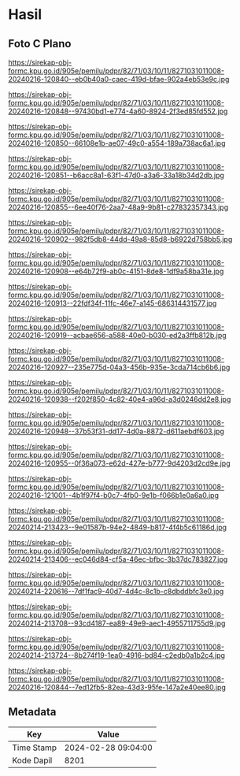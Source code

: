 # Hasil

## Foto C Plano

https://sirekap-obj-formc.kpu.go.id/905e/pemilu/pdpr/82/71/03/10/11/8271031011008-20240216-120840--eb0b40a0-caec-419d-bfae-902a4eb53e9c.jpg

https://sirekap-obj-formc.kpu.go.id/905e/pemilu/pdpr/82/71/03/10/11/8271031011008-20240216-120848--97430bd1-e774-4a60-8924-2f3ed85fd552.jpg

https://sirekap-obj-formc.kpu.go.id/905e/pemilu/pdpr/82/71/03/10/11/8271031011008-20240216-120850--66108e1b-ae07-49c0-a554-189a738ac6a1.jpg

https://sirekap-obj-formc.kpu.go.id/905e/pemilu/pdpr/82/71/03/10/11/8271031011008-20240216-120851--b6acc8a1-63f1-47d0-a3a6-33a18b34d2db.jpg

https://sirekap-obj-formc.kpu.go.id/905e/pemilu/pdpr/82/71/03/10/11/8271031011008-20240216-120855--6ee40f76-2aa7-48a9-9b81-c27832357343.jpg

https://sirekap-obj-formc.kpu.go.id/905e/pemilu/pdpr/82/71/03/10/11/8271031011008-20240216-120902--982f5db8-44dd-49a8-85d8-b6922d758bb5.jpg

https://sirekap-obj-formc.kpu.go.id/905e/pemilu/pdpr/82/71/03/10/11/8271031011008-20240216-120908--e64b72f9-ab0c-4151-8de8-1df9a58ba31e.jpg

https://sirekap-obj-formc.kpu.go.id/905e/pemilu/pdpr/82/71/03/10/11/8271031011008-20240216-120913--22fdf34f-11fc-46e7-a145-686314431577.jpg

https://sirekap-obj-formc.kpu.go.id/905e/pemilu/pdpr/82/71/03/10/11/8271031011008-20240216-120919--acbae656-a588-40e0-b030-ed2a3ffb812b.jpg

https://sirekap-obj-formc.kpu.go.id/905e/pemilu/pdpr/82/71/03/10/11/8271031011008-20240216-120927--235e775d-04a3-456b-935e-3cda714cb6b6.jpg

https://sirekap-obj-formc.kpu.go.id/905e/pemilu/pdpr/82/71/03/10/11/8271031011008-20240216-120938--f202f850-4c82-40e4-a96d-a3d0246dd2e8.jpg

https://sirekap-obj-formc.kpu.go.id/905e/pemilu/pdpr/82/71/03/10/11/8271031011008-20240216-120948--37b53f31-dd17-4d0a-8872-d611aebdf603.jpg

https://sirekap-obj-formc.kpu.go.id/905e/pemilu/pdpr/82/71/03/10/11/8271031011008-20240216-120955--0f36a073-e62d-427e-b777-9d4203d2cd9e.jpg

https://sirekap-obj-formc.kpu.go.id/905e/pemilu/pdpr/82/71/03/10/11/8271031011008-20240216-121001--4b1f97f4-b0c7-4fb0-9e1b-f066b1e0a6a0.jpg

https://sirekap-obj-formc.kpu.go.id/905e/pemilu/pdpr/82/71/03/10/11/8271031011008-20240214-213423--9e01587b-94e2-4849-b817-4f4b5c61186d.jpg

https://sirekap-obj-formc.kpu.go.id/905e/pemilu/pdpr/82/71/03/10/11/8271031011008-20240214-213406--ec046d84-cf5a-46ec-bfbc-3b37dc783827.jpg

https://sirekap-obj-formc.kpu.go.id/905e/pemilu/pdpr/82/71/03/10/11/8271031011008-20240214-220616--7df1fac9-40d7-4d4c-8c1b-c8dbddbfc3e0.jpg

https://sirekap-obj-formc.kpu.go.id/905e/pemilu/pdpr/82/71/03/10/11/8271031011008-20240214-213708--93cd4187-ea89-49e9-aec1-4955711755d9.jpg

https://sirekap-obj-formc.kpu.go.id/905e/pemilu/pdpr/82/71/03/10/11/8271031011008-20240214-213724--8b274f19-1ea0-4916-bd84-c2edb0a1b2c4.jpg

https://sirekap-obj-formc.kpu.go.id/905e/pemilu/pdpr/82/71/03/10/11/8271031011008-20240216-120844--7ed12fb5-82ea-43d3-95fe-147a2e40ee80.jpg


## Metadata

| Key        | Value               |
| ---------- | ------------------- |
| Time Stamp | 2024-02-28 09:04:00 |
| Kode Dapil | 8201                |



